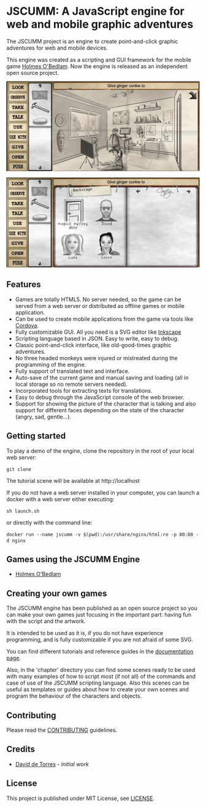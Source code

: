 # JSCUMM: A JavaScript engine for web and mobile graphic adventures
The JSCUMM project is an engine to create point-and-click graphic adventures for web and mobile devices.
 
This engine was created as a scripting and GUI framework for the mobile game [Holmes O'Bedlam](https://play.google.com/store/apps/details?id=com.watsonnotes.holmesobedlam). Now the engine is released as an independent open source project.

![Tutorial scene view](./docs/images/studio_scene.png)

![Tutorial notebook view](./docs/images/studio_notebook.png)


## Features
- Games are totally HTML5. No server needed, so the game can be served from a web server or distributed as offline games or mobile application.
- Can be used to create mobile applications from the game via tools like [Cordova](https://cordova.apache.org/). 
- Fully customizable GUI. All you need is a SVG editor like [Inkscape](https://inkscape.org/)
- Scripting language based in JSON. Easy to write, easy to debug.
- Classic point-and-click interface, like old-good-times graphic adventures.
- No three headed monkeys were injured or mistreated during the programming of the engine.
- Fully support of translated text and interface.
- Auto-save of the current game and manual saving and loading (all in local storage so no remote servers needed).
- Incorporated tools for extracting texts for translations.
- Easy to debug through the JavaScript console of the web browser.
- Support for showing the picture of the character that is talking and also support for different faces depending on the state of the character (angry, sad, gentle...).


## Getting started
To play a demo of the engine, clone the repository in the root of your local web server:
```
git clone 
```
The tutorial scene will be available at http://localhost

If you do not have a web server installed in your computer, you can launch a docker with a web server either executing:
```
sh launch.sh
```
or directly with the command line:
```
docker run --name jscumm -v $(pwd):/usr/share/nginx/html:ro -p 80:80 -d nginx
```

## Games using the JSCUMM Engine
- [Holmes O'Bedlam](https://play.google.com/store/apps/details?id=com.watsonnotes.holmesobedlam)

## Creating your own games
The JSCUMM engine has been published as an open source project so you can make your own games just focusing in the important part: having fun with the script and the artwork. 

It is intended to be used as it is, if you do not have experience programming, and is fully customizable if you are not afraid of some SVG.

You can find different tutorials and reference guides in the [documentation page](./docs/Documentation.md). 

Also, in the 'chapter' directory you can find some scenes ready to be used with many examples of how to script most (if not all) of the commands and case of use of the JSCUMM scripting language. Also this scenes can be useful as templates or guides about how to create your own scenes and program the behaviour of the characters and objects.

## Contributing
Please read the [CONTRIBUTING](https://github.com/daviddetorres/connection-status-exporter/blob/master/CONTRIBUTING.md) guidelines.

## Credits
- [David de Torres](https://github.com/daviddetorres) - *Initial work*

## License
This project is published under MIT License, see [LICENSE](https://github.com/daviddetorres/jscumm/blob/master/LICENSE).
